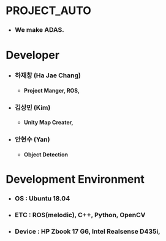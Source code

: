 # PROJECT_AUTO
* ### We make ADAS.

# Developer
* ### 하재창 (Ha Jae Chang)
  * #### Project Manger, ROS, 
* ### 김상민 (Kim)
  * #### Unity Map Creater, 
* ### 안현수 (Yan)
  * #### Object Detection
  
# Development Environment
* ### OS : Ubuntu 18.04 
* ### ETC : ROS(melodic), C++, Python, OpenCV
* ### Device : HP Zbook 17 G6, Intel Realsense D435i, 
